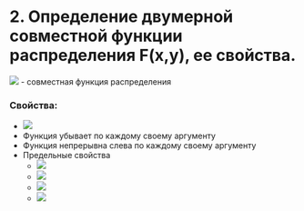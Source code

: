 # 2. Определение двумерной совместной функции распределения F(x,y), ее свойства.

![](https://latex.codecogs.com/svg.latex?F(x,y)_{-\infty<x,y<&plus;\infty}=P(\{\xi_{1}<x&space;\}\cap&space;\{\xi_{2}<y&space;\})=P(\xi_{1}<x,\xi_{2}<y)) - совместная функция распределения

### **Свойства**:
- ![](https://latex.codecogs.com/svg.latex?0\leqslant&space;F(x,y)\leqslant1,&space;\forall&space;x,&space;\forall&space;y)
- Функция убывает по каждому своему аргументу
- Функция непрерывна слева по каждому своему аргументу
- Предельные свойства
  - ![](https://latex.codecogs.com/svg.latex?\lim_{x\rightarrow&space;-\infty,&space;y\rightarrow&space;-\infty}F(x,y)=&space;F(-\infty,&space;-\infty)=P(\xi_{1}<-\infty,&space;\xi_{2}<-\infty)=P(\O&space;)=0)
  - ![](https://latex.codecogs.com/svg.latex?\lim_{x\rightarrow&space;-\infty,&space;\forall&space;y-fixed}F(x,y)=&space;F(-\infty,&space;y)=P(\xi_{1}<-\infty,&space;\xi_{2}<y)=P(\O&space;)=0)
  - ![](https://latex.codecogs.com/svg.latex?\lim_{\forall&space;x-fixed,&space;y\rightarrow&space;-\infty}F(x,y)=&space;F(x,-\infty)=P(\xi_{1}<x,&space;\xi_{2}<-\infty)=P(\O&space;)=0)
  - ![](https://latex.codecogs.com/svg.latex?\lim_{x\rightarrow&space;&plus;\infty,&space;\forall&space;y\rightarrow&space;&plus;\infty}F(x,y)=&space;F(&plus;\infty,&space;&plus;\infty)=P(\xi_{1}<&plus;\infty,&space;\xi_{2}<&plus;\infty)=P(\Omega&space;)=1)